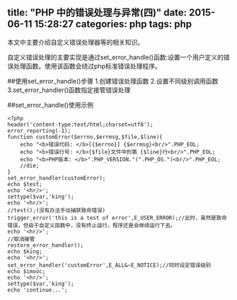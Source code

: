 title: "PHP 中的错误处理与异常(四)"
date: 2015-06-11 15:28:27
categories: php
tags: php
---
本文中主要介绍自定义错误处理器等的相关知识。
<!--more-->
自定义错误处理的主要实现是通过set_error_handle()函数:设置一个用户定义的错误处理函数。使用该函数会绕过php标准错误处理程序。

##使用set_error_handle()步骤
1.创建错误处理函数
2.设置不同级别调用函数
3.set_error_handler()函数指定接管错误处理

##set_error_handle()使用示例
```
<?php
header('content-type:text/html;charset=utf8');
error_reporting(-1);
function customError($errno,$errmsg,$file,$line){
	echo "<b>错误代码: </b>[{$errno}] {$errmsg}<br/>".PHP_EOL;
	echo "<b>错误行号: </b>{$file}文件中的第 {$line}行<br/>".PHP_EOL;	
	echo "<b>PHP版本: </b>".PHP_VERSION."(".PHP_OS.")<br/>".PHP_EOL;	
	//die;
}
set_error_handler(customError);
echo $test;
echo '<hr/>';
settype($var,'king');
echo '<hr/>';
//test();(没有办法手动捕获致命错误)
trigger_error('this is a test of error',E_USER_ERROR);//此时，虽然是致命错误，但由于自定义函数中，没有终止运行，程序还是会继续运行下去。
echo '<hr/>';	
//取消接管
restore_error_handler();
echo $king;
echo '<hr/>';
set_error_handler('customError',E_ALL&~E_NOTICE);//同时设定错误级别
echo $imooc;
echo '<hr/>';
settype($var,'king');
echo 'continue...';
```